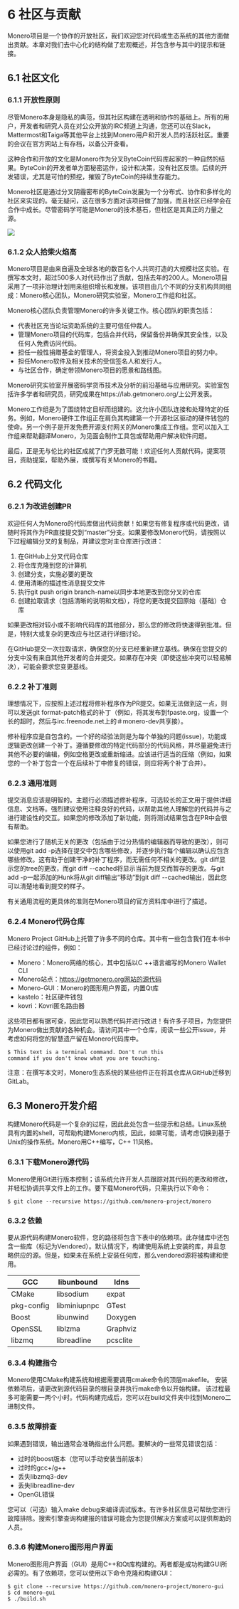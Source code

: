# 6 社区与贡献   

Monero项目是一个协作的开放社区，我们欢迎您对代码或生态系统的其他方面做出贡献。本章对我们去中心化的结构做了宏观概述，并包含参与其中的提示和链接。

## 6.1 社区文化 

### 6.1.1 开放性原则 

尽管Monero本身是隐私的典范，但其社区构建在透明和协作的基础上。所有的用户，开发者和研究人员在对公众开放的IRC频道上沟通，您还可以在Slack，Mattermost和Taiga等其他平台上找到Monero用户和开发人员的活跃社区。重要的会议在官方网站上有存档，以备公开查看。

这种合作和开放的文化是Monero作为分叉ByteCoin代码库起家的一种自然的结果。ByteCoin的开发者单方面秘密运作，设计和决策，没有社区反馈。后续的开发错误，尤其是可怕的预挖，摧毁了ByteCoin的持续生存能力。

Monero社区是通过分叉阴霾密布的ByteCoin发展为一个分布式、协作和多样化的社区来实现的。毫无疑问，这在很多方面对该项目做了加强，而且社区已经学会在合作中成长。尽管密码学可能是Monero的技术基石，但社区是其真正的力量之源。

![](imgs/ch6.png)

### 6.1.2 众人拾柴火焰高 

Monero项目是由来自遍及全球各地的数百名个人共同打造的大规模社区实验。在撰写本文时，超过500多人对代码作出了贡献，包括去年的200人。Monero项目采用了一项非治理计划用来组织增长和发展。该项目由几个不同的分支机构共同组成：Monero核心团队，Monero研究实验室，Monero工作组和社区。

Monero核心团队负责管理Monero的许多关键工作。核心团队的职责包括：

- 代表社区充当论坛资助系统的主要可信任仲裁人。
- 管理Monero项目的代码库，包括合并代码，保留备份并确保其安全性，以及任何人免费访问代码。
- 担任一般性捐赠基金的管理人，将资金投入到推动Monero项目的努力中。
- 担任Monero软件及相关技术的受信签名人和发行人。
- 与社区合作，确定带领Monero项目的愿景和路线图。

Monero研究实验室开展密码学货币技术及分析的前沿基础与应用研究。实验室包括许多学者和研究员，研究成果在https://lab.getmonero.org/上公开发表。

Monero工作组是为了围绕特定目标而组建的。这允许小团队连接和处理特定的任务。例如，Monero硬件工作组正在肩负其构建第一个开源社区驱动的硬件钱包的使命。另一个例子是开发免费开源支付网关的Monero集成工作组。您可以加入工作组来帮助翻译Monero，为见面会制作工具包或帮助用户解决软件问题。

最后，正是无与伦比的社区成就了门罗无数可能！欢迎任何人贡献代码，提案项目，资助提案，帮助外展，或撰写有关Monero的书籍。

## 6.2 代码文化 

### 6.2.1 为改进创建PR

欢迎任何人为Monero的代码库做出代码贡献！如果您有修复程序或代码更改，请随时将其作为PR直接提交到“master”分支。如果要修改Monero代码，请按照以下过程编辑分叉的复制品，并建议您对主仓库进行改进：

1. 在GitHub上分叉代码仓库
2. 将仓库克隆到您的计算机
3. 创建分支，实施必要的更改
4. 使用清晰的描述性消息提交文件
5. 执行git push origin branch-name以同步本地更改到您分叉的仓库
6. 创建拉取请求（包括清晰的说明和文档），将您的更改提交回原始（基础）仓库

如果更改相对较小或不影响代码库的其他部分，那么您的修改将快速得到批准。但是，特别大或复杂的更改应与社区进行详细讨论。

在GitHub提交一次拉取请求，确保您的分支已经重新建立基线。确保在您提交的分支中没有来自其他开发者的合并提交。如果存在冲突（即使这些冲突可以轻易解决），可能会要求您变更基线。

### 6.2.2 补丁准则  

理想情况下，应按照上述过程将修补程序作为PR提交。如果无法做到这一点，则可以发送git format-patch格式的补丁（例如，将其发布到fpaste.org，设置一个长的超时，然后与irc.freenode.net上的＃monero-dev共享接）。

修补程序应是自包含的。一个好的经验法则是为每个单独的问题(issue)，功能或逻辑更改创建一个补丁。遵循要修改的特定代码部分的代码风格，并尽量避免进行其他不必要的编辑，例如空格更改或重新缩进。应该进行适当的压缩（例如，如果您的一个补丁包含一个在后续补丁中修复的错误，则应将两个补丁合并）。

### 6.2.3 通用准则

提交消息应该是明智的。主题行必须描述修补程序，可选较长的正文用于提供详细信息、文档等。强烈建议使用注释良好的代码，以帮助其他人理解您的代码并与之进行建设性的交互。如果您的修改添加了新功能，则将测试结果包含在PR中会很有帮助。

如果您进行了随机无关的更改（包括由于过分热情的编辑器而导致的更改），则可以使用git add -p选择在提交中包含哪些修改，并逐步执行每个编辑以确认应包含哪些修改。这有助于创建干净的补丁程序，而无需任何不相关的更改。git diff显示您的tree的更改，而git diff --cached将显示当前为提交而暂存的更改。与git add -p一起添加的Hunk将从git diff输出“移动”到git diff --cached输出，因此您可以清楚地看到提交的样子。

有关通用流程的更具体的准则在Monero项目的官方资料库中进行了描述。

### 6.2.4 Monero代码仓库

Monero Project GitHub上托管了许多不同的仓库。其中有一些包含我们在本书中已经讨论过的组件，例如：

- Monero：Monero网络的核心，其中包括以C ++语言编写的Monero Wallet CLI
- Monero站点：https://getmonero.org网站的源代码
- Monero-GUI：Monero的图形用户界面，内置Qt库
- kastelo：社区硬件钱包
- kovri：Kovri匿名路由器

这些项目都有据可查，因此您可以熟悉代码并进行改进！有许多子项目，为您提供为Monero做出贡献的各种机会。请访问其中一个仓库，阅读一些公开issue，并考虑如何将您的智慧遗产留在Monero代码库中。

```
$ This text is a terminal command. Don't run this
command if you don't know what you are touching.
```

注意：在撰写本文时，Monero生态系统的某些组件正在将其仓库从GitHub迁移到GitLab。

## 6.3 Monero开发介绍  

构建Monero代码是一个复杂的过程，因此此处包含一些提示和总结。Linux系统具有内置的shell，可帮助构建Monero内核，因此，如果可能，请考虑切换到基于Unix的操作系统。Monero用C++编写，C++ 11风格。

### 6.3.1 下载Monero源代码

Monero使用Git进行版本控制；该系统允许开发人员跟踪对其代码的更改和修改，并轻松协调共享文件上的工作。要下载Monero代码，只需执行以下命令：

```
$ git clone --recursive https://github.com/monero-project/monero
```

### 6.3.2 依赖

要从源代码构建Monero软件，您的路径将包含下表中的依赖项。此存储库中还包含一些库（标记为Vendored）。默认情况下，构建使用系统上安装的库，并且忽略供应的源。但是，如果未在系统上安装任何库，那么vendored源将被构建和使用。

| GCC        | libunbound   | ldns     |
| ---------- | ------------ | -------- |
| CMake      | libsodium    | expat    |
| pkg-config | libminiupnpc | GTest    |
| Boost      | libunwind    | Doxygen  |
| OpenSSL    | liblzma      | Graphviz |
| libzmq     | libreadline  | pcsclite |

### 6.3.4 构建指令

Monero使用CMake构建系统和根据需要调用cmake命令的顶层makefile。 安装依赖项后，请更改到源代码目录的根目录并执行make命令以开始构建。 该过程最多可能需要一两个小时。代码构建完成后，您可以在build文件夹中找到Monero二进制文件。

### 6.3.5 故障排查

如果遇到错误，输出通常会准确指出什么问题。要解决的一些常见错误包括：

- 过时的boost版本（您可以手动安装当前版本）
- 过时的gcc+/g++
- 丢失libzmq3-dev
- 丢失libreadline-dev
- OpenGL错误

您可以（可选）输入make debug来编译调试版本。有许多社区信息可帮助您进行故障排除。搜索引擎查询构建报的错误可能会为您提供解决方案或可以提供帮助的人员。

### 6.3.6 构建Monero图形用户界面

Monero图形用户界面（GUI）是用C++和Qt库构建的。两者都是成功构建GUI所必需的。有了依赖项，您可以使用以下命令克隆和构建GUI：

```
$ git clone --recursive https://github.com/monero-project/monero-gui
$ cd monero-gui
$ ./build.sh
```

 